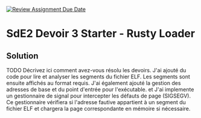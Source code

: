 [![Review Assignment Due Date](https://classroom.github.com/assets/deadline-readme-button-24ddc0f5d75046c5622901739e7c5dd533143b0c8e959d652212380cedb1ea36.svg)](https://classroom.github.com/a/emMZvU8G)
# SdE2 Devoir 3 Starter - Rusty Loader

## Solution

TODO Décrivez ici comment avez-vous résolu les devoirs. 
J'ai ajouté du code pour lire et analyser les segments du fichier ELF. Les segments sont ensuite affichés au format requis. J'ai également ajouté la gestion des adresses de base et du point d'entrée pour l'exécutable.
et J'ai implemente un gestionnaire de signal pour intercepter les défauts de page (SIGSEGV). Ce gestionnaire vérifiera si l'adresse fautive appartient à un segment du fichier ELF et chargera la page correspondante en mémoire si nécessaire.